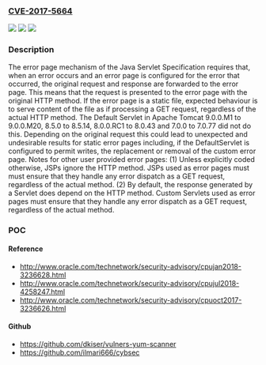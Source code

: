 ### [CVE-2017-5664](https://cve.mitre.org/cgi-bin/cvename.cgi?name=CVE-2017-5664)
![](https://img.shields.io/static/v1?label=Product&message=Apache%20Tomcat&color=blue)
![](https://img.shields.io/static/v1?label=Version&message=n%2Fa&color=blue)
![](https://img.shields.io/static/v1?label=Vulnerability&message=Security%20Constrainy%20Bypass&color=brighgreen)

### Description

The error page mechanism of the Java Servlet Specification requires that, when an error occurs and an error page is configured for the error that occurred, the original request and response are forwarded to the error page. This means that the request is presented to the error page with the original HTTP method. If the error page is a static file, expected behaviour is to serve content of the file as if processing a GET request, regardless of the actual HTTP method. The Default Servlet in Apache Tomcat 9.0.0.M1 to 9.0.0.M20, 8.5.0 to 8.5.14, 8.0.0.RC1 to 8.0.43 and 7.0.0 to 7.0.77 did not do this. Depending on the original request this could lead to unexpected and undesirable results for static error pages including, if the DefaultServlet is configured to permit writes, the replacement or removal of the custom error page. Notes for other user provided error pages: (1) Unless explicitly coded otherwise, JSPs ignore the HTTP method. JSPs used as error pages must must ensure that they handle any error dispatch as a GET request, regardless of the actual method. (2) By default, the response generated by a Servlet does depend on the HTTP method. Custom Servlets used as error pages must ensure that they handle any error dispatch as a GET request, regardless of the actual method.

### POC

#### Reference
- http://www.oracle.com/technetwork/security-advisory/cpujan2018-3236628.html
- http://www.oracle.com/technetwork/security-advisory/cpujul2018-4258247.html
- http://www.oracle.com/technetwork/security-advisory/cpuoct2017-3236626.html

#### Github
- https://github.com/dkiser/vulners-yum-scanner
- https://github.com/ilmari666/cybsec

